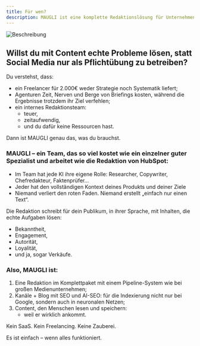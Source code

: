 ```yaml
---
title: Für wen?
description: MAUGLI ist eine komplette Redaktionslösung für Unternehmen, die strategische Inhalte mit echten Ergebnissen suchen—bietet die Expertise eines gesamten Medienteams zum Preis eines Spezialisten und liefert Bekanntheit, Engagement, Autorität und Verkäufe durch konsistente, zielgruppenorientierte Inhalte.
---
```

![Beschreibung](/assets/og_image_de.webp)

## Willst du mit Content echte Probleme lösen, statt Social Media nur als Pflichtübung zu betreiben? 

Du verstehst, dass:

- ein Freelancer für 2.000€ weder Strategie noch Systematik liefert;
- Agenturen Zeit, Nerven und Berge von Briefings kosten, während die Ergebnisse trotzdem ihr Ziel verfehlen;
- ein internes Redaktionsteam:
    - teuer,
    - zeitaufwendig,
    - und du dafür keine Ressourcen hast.

Dann ist MAUGLI genau das, was du brauchst.

### MAUGLI – ein Team, das so viel kostet wie ein einzelner guter Spezialist und arbeitet wie die Redaktion von HubSpot: 

- Im Team hat jede KI ihre eigene Rolle: Researcher, Copywriter, Chefredakteur, Faktenprüfer…
- Jeder hat den vollständigen Kontext deines Produkts und deiner Ziele
- Niemand verliert den roten Faden. Niemand erstellt „einfach nur einen Text“.

Die Redaktion schreibt für dein Publikum, in ihrer Sprache, mit Inhalten, die echte Aufgaben lösen:

- Bekanntheit,
- Engagement,
- Autorität,
- Loyalität,
- und ja, sogar Verkäufe.

### Also, MAUGLI ist:

1. Eine Redaktion im Komplettpaket mit einem Pipeline-System wie bei großen Medienunternehmen;
2. Kanäle + Blog mit SEO und AI-SEO: für die Indexierung nicht nur bei Google, sondern auch in neuronalen Netzen;
3. Content, den Menschen lesen und speichern:
    - weil er wirklich ankommt.

Kein SaaS. Kein Freelancing. Keine Zauberei.

Es ist einfach – wenn alles funktioniert.
